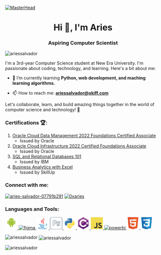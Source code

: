[![MasterHead](https://repository-images.githubusercontent.com/588181932/e36ec678-7984-4cdd-8e4c-a3932772ff8e)](https://github.com/ariessalvador)
<h1 align="center">Hi 👋, I'm Aries</h1>
<h3 align="center">Aspiring Computer Scientist</h3>

<p align="left"> <img src="https://komarev.com/ghpvc/?username=ariessalvador&label=Profile%20views&color=0e75b6&style=flat" alt="ariessalvador" /> </p>

I'm a 3rd-year Computer Science student at New Era University. I'm passionate about coding, technology, and learning. Here's a bit about me:

- 🌱 I’m currently learning **Python, web development, and maching learning algorithms.**

- 📫 How to reach me: **ariessalvador@skiff.com**

Let's collaborate, learn, and build amazing things together in the world of computer science and technology! 🚀

<h3 align="left">Certifications 🏆:</h3>

1. [Oracle Cloud Data Management 2022 Foundations Certified Associate](https://catalog-education.oracle.com/pls/certview/sharebadge?id=845EF32884507D6F1000B4AEF9F7C9FEE81F7268CAE60157ADE428C30EE77CF5)
   - Issued by Oracle
2. [Oracle Cloud Infrastructure 2022 Certified Foundations Associate](https://catalog-education.oracle.com/pls/certview/sharebadge?id=06E7CD6457F3E58CF7367D921CF57E7DF47D7FD1DFF683BC982DA559DEE313CD)
   - Issued by Oracle
3. [SQL and Relational Databases 101](https://courses.cognitiveclass.ai/certificates/98b73812677540a2b933d318bb4ab6c5)
   - Issued by IBM
4. [Business Analytics with Excel](https://www.simplilearn.com/skillup-certificate-landing?token=eyJjb3Vyc2VfaWQiOiI2NjQiLCJjZXJ0aWZpY2F0ZV91cmwiOiJodHRwczpcL1wvY2VydGlmaWNhdGVzLnNpbXBsaWNkbi5uZXRcL3NoYXJlXC90aHVtYl80NDk4NDk1XzE2OTQwNzU2OTUucG5nIiwidXNlcm5hbWUiOiJKb2huIEFyaWVzIFUuIFNhbHZhZG9yIn0%3D&referrer=https%3A%2F%2Flms.simplilearn.com%2Fcourses%2F2738%2FBusiness-Analytics-with-Excel%2Fcertificate%2Fdownload-skillup&%24web_only=true&_branch_match_id=1228133830286355855&_branch_referrer=H4sIAAAAAAAAA8soKSkottLXL87MLcjJ1EssKNDLyczL1k%2FVN873SEryMQoIdU4CAFlkH%2FslAAAA)
   - Issued by SkillUp
     

<h3 align="left">Connect with me:</h3>
<p align="left">
<a href="https://linkedin.com/in/aries-salvador-07791b291" target="blank"><img align="center" src="https://raw.githubusercontent.com/rahuldkjain/github-profile-readme-generator/master/src/images/icons/Social/linked-in-alt.svg" alt="aries-salvador-07791b291" height="30" width="40" /></a>
<a href="https://fb.com/0xaries" target="blank"><img align="center" src="https://raw.githubusercontent.com/rahuldkjain/github-profile-readme-generator/master/src/images/icons/Social/facebook.svg" alt="0xaries" height="30" width="40" /></a>
</p>

<h3 align="left">Languages and Tools:</h3>
<p align="left"> 
  <a href="https://developer.android.com" target="_blank" rel="noreferrer"> 
    <img src="https://raw.githubusercontent.com/devicons/devicon/master/icons/android/android-original-wordmark.svg" alt="android" width="40" height="40"/> 
  </a> 
  <a href="https://www.figma.com/" target="_blank" rel="noreferrer"> 
    <img src="https://www.vectorlogo.zone/logos/figma/figma-icon.svg" alt="figma" width="40" height="40"/> 
  </a> 
  <a href="https://www.java.com" target="_blank" rel="noreferrer"> 
    <img src="https://raw.githubusercontent.com/devicons/devicon/master/icons/java/java-original.svg" alt="java" width="40" height="40"/> 
  </a> 
  <a href="https://www.photoshop.com/en" target="_blank" rel="noreferrer"> 
    <img src="https://raw.githubusercontent.com/devicons/devicon/master/icons/photoshop/photoshop-line.svg" alt="photoshop" width="40" height="40"/> 
  </a> 
  <a href="https://www.python.org" target="_blank" rel="noreferrer"> 
    <img src="https://raw.githubusercontent.com/devicons/devicon/master/icons/python/python-original.svg" alt="python" width="40" height="40"/> 
  </a>
  <a href="https://learn.microsoft.com/en-us/dotnet/csharp/" target="_blank" rel="noreferrer"> 
    <img src="https://raw.githubusercontent.com/devicons/devicon/master/icons/csharp/csharp-original.svg" alt="csharp" width="40" height="40"/> 
  </a> 
  <a href="https://developer.mozilla.org/en-US/docs/Web/JavaScript" target="_blank" rel="noreferrer"> 
    <img src="https://raw.githubusercontent.com/devicons/devicon/master/icons/javascript/javascript-original.svg" alt="javascript" width="40" height="40"/> 
  </a> 
  <a href="https://powerbi.microsoft.com/" target="_blank" rel="noreferrer"> 
    <img src="https://its.ucr.edu/sites/default/files/styles/form_preview/public/powerbi%20logo%201.png?itok=yYXO-S-V" alt="powerbi" width="40" height="40"/> 
  </a>  
   <a href="https://developer.mozilla.org/en-US/docs/Web/HTML" target="_blank" rel="noreferrer"> 
  <img src="https://raw.githubusercontent.com/devicons/devicon/master/icons/html5/html5-original.svg" alt="html" width="40" height="40"/> 
</a> 
<a href="https://developer.mozilla.org/en-US/docs/Web/CSS" target="_blank" rel="noreferrer"> 
  <img src="https://raw.githubusercontent.com/devicons/devicon/master/icons/css3/css3-original.svg" alt="css" width="40" height="40"/> 
</a>
</p>

<p><img align="left" src="https://github-readme-stats.vercel.app/api/top-langs?username=ariessalvador&show_icons=true&locale=en&layout=compact" alt="ariessalvador" /></p>

<p>&nbsp;<img align="center" src="https://github-readme-stats.vercel.app/api?username=ariessalvador&show_icons=true&locale=en" alt="ariessalvador" /></p>

<p><img align="center" src="https://github-readme-streak-stats.herokuapp.com/?user=ariessalvador&" alt="ariessalvador" /></p>
